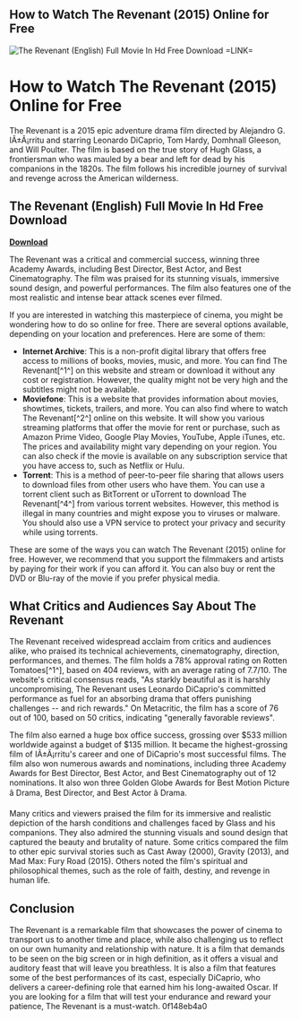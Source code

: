 ## How to Watch The Revenant (2015) Online for Free

 
![The Revenant (English) Full Movie In Hd Free Download =LINK=](https://encrypted-tbn0.gstatic.com/images?q=tbn:ANd9GcSWuTSmG91qftawbHsejIlvV_pEtLxQuIWLJUkRqWir9TqeltFfSyxohw)

 
# How to Watch The Revenant (2015) Online for Free
 
The Revenant is a 2015 epic adventure drama film directed by Alejandro G. IÃ±Ã¡rritu and starring Leonardo DiCaprio, Tom Hardy, Domhnall Gleeson, and Will Poulter. The film is based on the true story of Hugh Glass, a frontiersman who was mauled by a bear and left for dead by his companions in the 1820s. The film follows his incredible journey of survival and revenge across the American wilderness.
 
## The Revenant (English) Full Movie In Hd Free Download


[**Download**](https://www.google.com/url?q=https%3A%2F%2Furloso.com%2F2tKImE&sa=D&sntz=1&usg=AOvVaw2DHQQkthKeSQv4e_1oFrvQ)

 
The Revenant was a critical and commercial success, winning three Academy Awards, including Best Director, Best Actor, and Best Cinematography. The film was praised for its stunning visuals, immersive sound design, and powerful performances. The film also features one of the most realistic and intense bear attack scenes ever filmed.
 
If you are interested in watching this masterpiece of cinema, you might be wondering how to do so online for free. There are several options available, depending on your location and preferences. Here are some of them:
 
- **Internet Archive**: This is a non-profit digital library that offers free access to millions of books, movies, music, and more. You can find The Revenant[^1^] on this website and stream or download it without any cost or registration. However, the quality might not be very high and the subtitles might not be available.
- **Moviefone**: This is a website that provides information about movies, showtimes, tickets, trailers, and more. You can also find where to watch The Revenant[^2^] online on this website. It will show you various streaming platforms that offer the movie for rent or purchase, such as Amazon Prime Video, Google Play Movies, YouTube, Apple iTunes, etc. The prices and availability might vary depending on your region. You can also check if the movie is available on any subscription service that you have access to, such as Netflix or Hulu.
- **Torrent**: This is a method of peer-to-peer file sharing that allows users to download files from other users who have them. You can use a torrent client such as BitTorrent or uTorrent to download The Revenant[^4^] from various torrent websites. However, this method is illegal in many countries and might expose you to viruses or malware. You should also use a VPN service to protect your privacy and security while using torrents.

These are some of the ways you can watch The Revenant (2015) online for free. However, we recommend that you support the filmmakers and artists by paying for their work if you can afford it. You can also buy or rent the DVD or Blu-ray of the movie if you prefer physical media.
  
## What Critics and Audiences Say About The Revenant
 
The Revenant received widespread acclaim from critics and audiences alike, who praised its technical achievements, cinematography, direction, performances, and themes. The film holds a 78% approval rating on Rotten Tomatoes[^1^], based on 404 reviews, with an average rating of 7.7/10. The website's critical consensus reads, \"As starkly beautiful as it is harshly uncompromising, The Revenant uses Leonardo DiCaprio's committed performance as fuel for an absorbing drama that offers punishing challenges -- and rich rewards.\" On Metacritic, the film has a score of 76 out of 100, based on 50 critics, indicating \"generally favorable reviews\".
 
The film also earned a huge box office success, grossing over $533 million worldwide against a budget of $135 million. It became the highest-grossing film of IÃ±Ã¡rritu's career and one of DiCaprio's most successful films. The film also won numerous awards and nominations, including three Academy Awards for Best Director, Best Actor, and Best Cinematography out of 12 nominations. It also won three Golden Globe Awards for Best Motion Picture â Drama, Best Director, and Best Actor â Drama.
 
Many critics and viewers praised the film for its immersive and realistic depiction of the harsh conditions and challenges faced by Glass and his companions. They also admired the stunning visuals and sound design that captured the beauty and brutality of nature. Some critics compared the film to other epic survival stories such as Cast Away (2000), Gravity (2013), and Mad Max: Fury Road (2015). Others noted the film's spiritual and philosophical themes, such as the role of faith, destiny, and revenge in human life.
 
## Conclusion
 
The Revenant is a remarkable film that showcases the power of cinema to transport us to another time and place, while also challenging us to reflect on our own humanity and relationship with nature. It is a film that demands to be seen on the big screen or in high definition, as it offers a visual and auditory feast that will leave you breathless. It is also a film that features some of the best performances of its cast, especially DiCaprio, who delivers a career-defining role that earned him his long-awaited Oscar. If you are looking for a film that will test your endurance and reward your patience, The Revenant is a must-watch.
 0f148eb4a0
